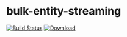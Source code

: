 
bulk-entity-streaming
====
[![Build Status](https://travis-ci.org/hmrc/bulk-entity-streaming.svg?branch=master)](https://travis-ci.org/hmrc/bulk-entity-streaming) [ ![Download](https://api.bintray.com/packages/hmrc/releases/bulk-entity-streaming/images/download.svg) ](https://bintray.com/hmrc/releases/bulk-entity-streaming/_latestVersion)

